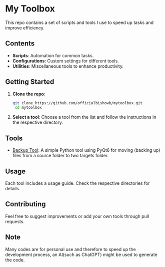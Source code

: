 # My Toolbox

This repo contains a set of scripts and tools I use to speed up tasks and improve efficiency.

## Contents

- **Scripts**: Automation for common tasks.
- **Configurations**: Custom settings for different tools.
- **Utilities**: Miscellaneous tools to enhance productivity.

## Getting Started

1. **Clone the repo**:
   ```bash
   git clone https://github.com/officialbishowb/mytoolbox.git
    cd mytoolbox
    ```

2. **Select a tool**:
   Choose a tool from the list and follow the instructions in the respective directory.


## Tools

- [Backup Tool](backup_tool/README.md): A simple Python tool using PyQt6 for moving (backing up) files from a source folder to two targets folder.


## Usage

Each tool includes a usage guide. Check the respective directories for details.

## Contributing
Feel free to suggest improvements or add your own tools through pull requests.


## Note

Many codes are for personal use and therefore to speed up the development process, an AI(such as ChatGPT) might be used to generate the code.
